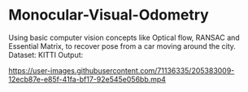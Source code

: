 # Monocular-Visual-Odometry
Using basic computer vision concepts like Optical flow, RANSAC and Essential Matrix, to recover pose from a car moving around the city. 
Dataset: KITTI
Output:

https://user-images.githubusercontent.com/71136335/205383009-12ecb87e-e85f-41fa-bf17-92e545e056bb.mp4

